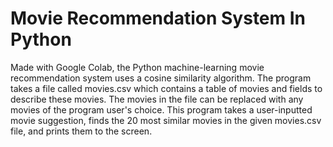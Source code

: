 # Movie Recommendation System In Python 
Made with Google Colab, the Python machine-learning movie recommendation system uses a cosine similarity algorithm. The program takes a file called movies.csv which contains a table of movies and fields to describe these movies. The movies in the file can be replaced with any movies of the program user's choice. This program takes a user-inputted movie suggestion, finds the 20 most similar movies in the given movies.csv file, and prints them to the screen.
